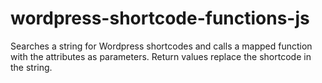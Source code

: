 # wordpress-shortcode-functions-js
Searches a string for Wordpress shortcodes and calls a mapped function with the attributes as parameters. Return values replace the shortcode in the string.
